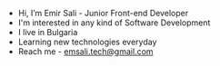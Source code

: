 - Hi, I’m Emir Sali - Junior Front-end Developer
- I'm interested in any kind of Software Development
- I live in Bulgaria 
- Learning new technologies everyday
- Reach me - emsali.tech@gmail.com

